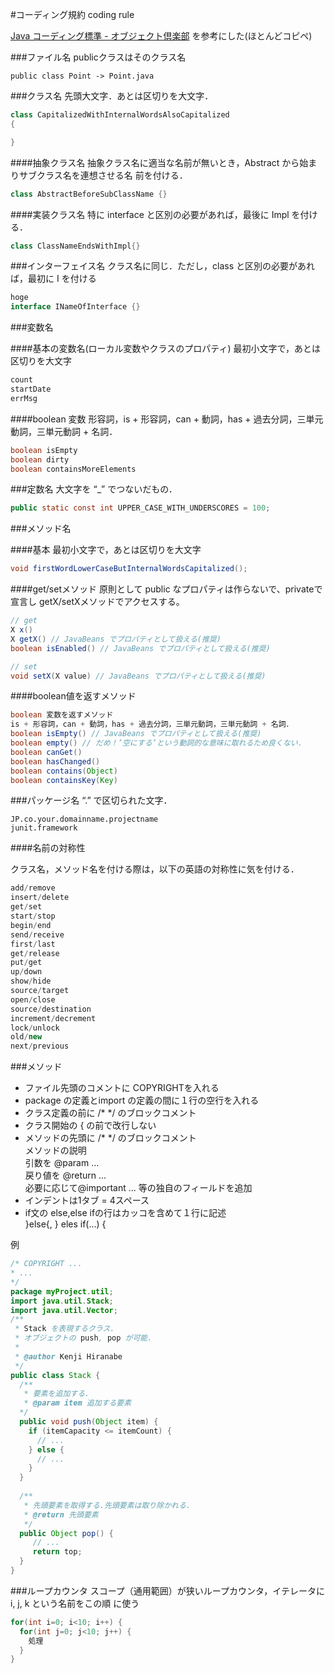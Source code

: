 #コーディング規約 coding rule

[Java コーディング標準 - オブジェクト倶楽部](http://objectclub.jp/community/codingstandard/CodingStd.pdf)
を参考にした(ほとんどコピペ)

###ファイル名
publicクラスはそのクラス名

~~~
public class Point -> Point.java
~~~

###クラス名
先頭大文字．あとは区切りを大文字．

~~~java
class CapitalizedWithInternalWordsAlsoCapitalized 
{

}
~~~

####抽象クラス名
抽象クラス名に適当な名前が無いとき，Abstract から始まりサブクラス名を連想させる名
前を付ける．

~~~java
class AbstractBeforeSubClassName {}
~~~

####実装クラス名
特に interface と区別の必要があれば，最後に Impl を付ける．

~~~java
class ClassNameEndsWithImpl{}
~~~


###インターフェイス名
クラス名に同じ．ただし，class と区別の必要があれば，最初に I を付ける

~~~java
hoge
interface INameOfInterface {}
~~~

###変数名
<!-- variable:: -->

####基本の変数名(ローカル変数やクラスのプロパティ)
最初小文字で，あとは区切りを大文字

~~~java
count
startDate
errMsg
~~~

####boolean 変数
形容詞，is + 形容詞，can + 動詞，has + 過去分詞，三単元動詞，三単元動詞 + 名詞．

~~~java
boolean isEmpty
boolean dirty
boolean containsMoreElements 
~~~

###定数名
大文字を “_” でつないだもの．
~~~java
public static const int UPPER_CASE_WITH_UNDERSCORES = 100;
~~~

###メソッド名

####基本
最初小文字で，あとは区切りを大文字

~~~java
void firstWordLowerCaseButInternalWordsCapitalized();
~~~

####get/setメソッド
原則として public なプロパティは作らないで、privateで宣言し getX/setXメソッドでアクセスする。

~~~java
// get
X x()
X getX() // JavaBeans でプロパティとして扱える(推奨)
boolean isEnabled() // JavaBeans でプロパティとして扱える(推奨) 

// set
void setX(X value) // JavaBeans でプロパティとして扱える(推奨) 
~~~

####boolean値を返すメソッド

~~~java
boolean 変数を返すメソッド
is + 形容詞，can + 動詞，has + 過去分詞，三単元動詞，三単元動詞 + 名詞．
boolean isEmpty() // JavaBeans でプロパティとして扱える(推奨)
boolean empty() // だめ！’空にする’という動詞的な意味に取れるため良くない．
boolean canGet()
boolean hasChanged()
boolean contains(Object) 
boolean containsKey(Key) 
~~~


###パッケージ名
“.” で区切られた文字．

~~~
JP.co.your.domainname.projectname
junit.framework 
~~~

####名前の対称性

クラス名，メソッド名を付ける際は，以下の英語の対称性に気を付ける．

~~~java
add/remove
insert/delete
get/set
start/stop
begin/end
send/receive
first/last
get/release
put/get
up/down
show/hide
source/target
open/close 
source/destination
increment/decrement
lock/unlock
old/new
next/previous 
~~~

###メソッド

* ファイル先頭のコメントに COPYRIGHTを入れる
* package の定義とimport の定義の間に１行の空行を入れる
* クラス定義の前に /* */ のブロックコメント
* クラス開始の { の前で改行しない
* メソッドの先頭に /* */ のブロックコメント<br>メソッドの説明<br>引数を @param ...<br>戻り値を @return ...<br>必要に応じて@important ... 等の独自のフィールドを追加 
* インデントは1タブ = 4スペース
* if文の else,else ifの行はカッコを含めて１行に記述<br>}else{, } eles if(...) {

例

~~~java
/* COPYRIGHT ...
* ...
*/
package myProject.util;
import java.util.Stack;
import java.util.Vector;
/**
 * Stack を表現するクラス.
 * オブジェクトの push, pop が可能.
 *
 * @author Kenji Hiranabe
 */
public class Stack {
  /**
   * 要素を追加する.
   * @param item 追加する要素
  */
  public void push(Object item) {
    if (itemCapacity <= itemCount) {
      // ...
    } else {
      // ...
    }
  }
  
  /**
   * 先頭要素を取得する.先頭要素は取り除かれる.
   * @return 先頭要素
   */
  public Object pop() {
     // ...
     return top;
  }
} 
~~~

###ループカウンタ
スコープ（通用範囲）が狭いループカウンタ，イテレータに i, j, k という名前をこの順
に使う

~~~java
for(int i=0; i<10; i++) {
  for(int j=0; j<10; j++) {
    処理
  }
}
~~~